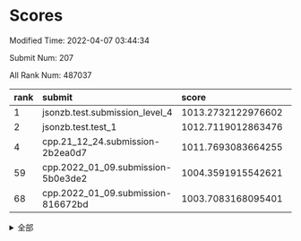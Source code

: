 # Scores

Modified Time: 2022-04-07 03:44:34

Submit Num: 207

All Rank Num: 487037

| rank |               submit               |       score        |       sigma        | pk_num |
| :--- | :--------------------------------- | :----------------- | :----------------- | :----- |
| 1    | jsonzb.test.submission_level_4     | 1013.2732122976602 | 0.7879734071182234 | 9412   |
| 2    | jsonzb.test.test_1                 | 1012.7119012863476 | 0.8011137358005208 | 9415   |
| 4    | cpp.21_12_24.submission-2b2ea0d7   | 1011.7693083664255 | 0.8074754955465313 | 9410   |
| 59   | cpp.2022_01_09.submission-5b0e3de2 | 1004.3591915542621 | 0.7206674195562409 | 9412   |
| 68   | cpp.2022_01_09.submission-816672bd | 1003.7083168095401 | 0.7034724651714086 | 9411   |


<details>
<summary>全部</summary>

| rank |                 submit                 |       score        |       sigma        | pk_num |
| :--- | :------------------------------------- | :----------------- | :----------------- | :----- |
| 1    | jsonzb.test.submission_level_4         | 1013.2732122976602 | 0.7879734071182234 | 9412   |
| 2    | jsonzb.test.test_1                     | 1012.7119012863476 | 0.8011137358005208 | 9415   |
| 3    | gobigger.level_3.submission_level_3_39 | 1011.8779797998421 | 0.7715768312742588 | 9411   |
| 4    | cpp.21_12_24.submission-2b2ea0d7       | 1011.7693083664255 | 0.8074754955465313 | 9410   |
| 5    | gobigger.level_3.submission_level_3_8  | 1011.1684992500019 | 0.7668674793351563 | 9409   |
| 6    | gobigger.level_3.submission_level_3_37 | 1011.1374655895127 | 0.760122133849307  | 9412   |
| 7    | gobigger.level_3.submission_level_3_25 | 1010.9852112297084 | 0.7701069296598158 | 9410   |
| 8    | gobigger.level_3.submission_level_3_30 | 1010.7833955947655 | 0.7606914814833109 | 9415   |
| 9    | gobigger.level_3.submission_level_3_23 | 1010.7647338341419 | 0.7552788068341852 | 9414   |
| 10   | gobigger.level_3.submission_level_3_12 | 1010.7567051029222 | 0.7747400929494732 | 9409   |
| 11   | gobigger.level_3.submission_level_3_36 | 1010.6628521769456 | 0.743084260682766  | 9411   |
| 12   | gobigger.level_3.submission_level_3_47 | 1010.6539114437127 | 0.7836779969295327 | 9410   |
| 13   | gobigger.level_3.submission_level_3_22 | 1010.6042372573661 | 0.7402874343240071 | 9406   |
| 14   | gobigger.level_3.submission_level_3_18 | 1010.578785272242  | 0.740733024693185  | 9413   |
| 15   | gobigger.level_3.submission_level_3_44 | 1010.5780882273906 | 0.7650793510237957 | 9416   |
| 16   | gobigger.level_3.submission_level_3_17 | 1010.4498648214608 | 0.757174000573754  | 9412   |
| 17   | gobigger.level_3.submission_level_3_24 | 1010.3194311755374 | 0.7444284499917606 | 9412   |
| 18   | gobigger.level_3.submission_level_3_1  | 1010.287501890803  | 0.7564308748900905 | 9414   |
| 19   | gobigger.level_3.submission_level_3_38 | 1010.279205357696  | 0.7612056039314286 | 9405   |
| 20   | gobigger.level_3.submission_level_3_2  | 1010.259954819545  | 0.7455202380744319 | 9410   |
| 21   | gobigger.level_3.submission_level_3_26 | 1010.2321634620754 | 0.7783964065934564 | 9412   |
| 22   | gobigger.level_3.submission_level_3_7  | 1010.1799507531465 | 0.7792706117945707 | 9411   |
| 23   | gobigger.level_3.submission_level_3_4  | 1010.1583548824381 | 0.7372604309244828 | 9410   |
| 24   | gobigger.level_3.submission_level_3_32 | 1010.141023379956  | 0.7666787717903875 | 9407   |
| 25   | gobigger.level_3.submission_level_3_15 | 1010.0747218224175 | 0.7601988947720434 | 9414   |
| 26   | gobigger.level_3.submission_level_3_11 | 1010.052172128267  | 0.7668258976537468 | 9410   |
| 27   | gobigger.level_3.submission_level_3_9  | 1010.049945089469  | 0.7606634364974844 | 9410   |
| 28   | gobigger.level_3.submission_level_3_43 | 1009.9696023674522 | 0.7746742229129294 | 9414   |
| 29   | gobigger.level_3.submission_level_3_10 | 1009.9231169760229 | 0.7518075858430784 | 9413   |
| 30   | gobigger.level_3.submission_level_3_29 | 1009.9213385925445 | 0.7757989013200262 | 9415   |
| 31   | gobigger.level_3.submission_level_3_5  | 1009.921042366584  | 0.7709510024178046 | 9420   |
| 32   | gobigger.level_3.submission_level_3_48 | 1009.9169588763634 | 0.7504908563647283 | 9416   |
| 33   | gobigger.level_3.submission_level_3_19 | 1009.8913632961388 | 0.7634390775338814 | 9411   |
| 34   | gobigger.level_3.submission_level_3_42 | 1009.835992148086  | 0.7429750377479755 | 9412   |
| 35   | gobigger.level_3.submission_level_3_35 | 1009.7783754489168 | 0.7461863464480756 | 9407   |
| 36   | gobigger.level_3.submission_level_3_46 | 1009.7654689168385 | 0.7477973487208688 | 9408   |
| 37   | gobigger.level_3.submission_level_3_6  | 1009.5843693661659 | 0.7589744373088954 | 9410   |
| 38   | gobigger.level_3.submission_level_3_27 | 1009.5830206913666 | 0.7295419815219416 | 9412   |
| 39   | gobigger.level_3.submission_level_3_40 | 1009.5453842052405 | 0.7503796394839031 | 9412   |
| 40   | gobigger.level_3.submission_level_3_3  | 1009.5125973904247 | 0.7426771505349332 | 9412   |
| 41   | gobigger.level_3.submission_level_3_33 | 1009.491320360896  | 0.7548497212275168 | 9408   |
| 42   | gobigger.level_3.submission_level_3_0  | 1009.4711821290115 | 0.7648363914123247 | 9406   |
| 43   | gobigger.level_3.submission_level_3_49 | 1009.4238349222401 | 0.7489058810584954 | 9411   |
| 44   | gobigger.level_3.submission_level_3_21 | 1009.3382959748525 | 0.7646938913973335 | 9413   |
| 45   | gobigger.level_3.submission_level_3_41 | 1009.2913568432443 | 0.7302420156172111 | 9412   |
| 46   | gobigger.level_3.submission_level_3_31 | 1009.2017017346095 | 0.7423852000151109 | 9421   |
| 47   | gobigger.level_3.submission_level_3_45 | 1009.1093353650461 | 0.7652950026067801 | 9414   |
| 48   | gobigger.level_3.submission_level_3_14 | 1009.0968424240842 | 0.7515486387668304 | 9412   |
| 49   | gobigger.level_3.submission_level_3_28 | 1009.0805927300206 | 0.7403895838762566 | 9410   |
| 50   | gobigger.level_3.submission_level_3_13 | 1009.0360957868022 | 0.7479381926198759 | 9410   |
| 51   | gobigger.level_3.submission_level_3_34 | 1008.9883567265337 | 0.7375366717458074 | 9408   |
| 52   | gobigger.level_3.submission_level_3_16 | 1008.9021387913649 | 0.7542154762457487 | 9415   |
| 53   | gobigger.level_3.submission_level_3_20 | 1008.1202477946497 | 0.7543791293817829 | 9409   |
| 54   | gobigger.level_1.submission_level_1_45 | 1005.7022425126484 | 0.7152167467758266 | 9413   |
| 55   | gobigger.level_1.submission_level_1_43 | 1005.1828643409183 | 0.7156636786997135 | 9417   |
| 56   | gobigger.level_1.submission_level_1_35 | 1004.7482650228069 | 0.7340367539684122 | 9404   |
| 57   | gobigger.level_1.submission_level_1_29 | 1004.6217420751667 | 0.7125623419050009 | 9410   |
| 58   | gobigger.level_1.submission_level_1_19 | 1004.3842323451887 | 0.708362039680613  | 9411   |
| 59   | cpp.2022_01_09.submission-5b0e3de2     | 1004.3591915542621 | 0.7206674195562409 | 9412   |
| 60   | gobigger.level_1.submission_level_1_23 | 1004.3461262072017 | 0.7057512123714684 | 9413   |
| 61   | gobigger.level_1.submission_level_1_12 | 1004.3242380548875 | 0.7130196573028217 | 9411   |
| 62   | gobigger.level_1.submission_level_1_37 | 1004.2866259947688 | 0.7258864568247017 | 9407   |
| 63   | gobigger.level_1.submission_level_1_17 | 1004.2341093744942 | 0.7192857291131988 | 9413   |
| 64   | gobigger.level_1.submission_level_1_49 | 1003.9242188965623 | 0.7251427551251627 | 9409   |
| 65   | gobigger.level_1.submission_level_1_25 | 1003.8833397451093 | 0.717324795284076  | 9410   |
| 66   | gobigger.level_1.submission_level_1_3  | 1003.8349160845279 | 0.7220812625508395 | 9411   |
| 67   | gobigger.level_1.submission_level_1_40 | 1003.8095859603944 | 0.7135714157594388 | 9413   |
| 68   | cpp.2022_01_09.submission-816672bd     | 1003.7083168095401 | 0.7034724651714086 | 9411   |
| 69   | gobigger.level_1.submission_level_1_36 | 1003.6983079378684 | 0.7316615937702164 | 9415   |
| 70   | gobigger.level_1.submission_level_1_47 | 1003.6976129240527 | 0.7068963822167116 | 9411   |
| 71   | gobigger.level_1.submission_level_1_44 | 1003.6962780381655 | 0.7092102448512029 | 9408   |
| 72   | gobigger.level_1.submission_level_1_4  | 1003.6226876814937 | 0.725932042431855  | 9413   |
| 73   | gobigger.level_1.submission_level_1_30 | 1003.6033018002217 | 0.7238111611576098 | 9407   |
| 74   | gobigger.level_1.submission_level_1_15 | 1003.5123827475217 | 0.7101110132144124 | 9408   |
| 75   | gobigger.level_1.submission_level_1_14 | 1003.4643761991391 | 0.7242315438105027 | 9407   |
| 76   | gobigger.level_1.submission_level_1_42 | 1003.4339424420139 | 0.7181007872680004 | 9415   |
| 77   | gobigger.level_1.submission_level_1_33 | 1003.4290483626289 | 0.7109296321562267 | 9414   |
| 78   | gobigger.level_1.submission_level_1_41 | 1003.426070813154  | 0.7225822381230732 | 9410   |
| 79   | gobigger.level_1.submission_level_1_7  | 1003.3195871920043 | 0.7151775428251842 | 9412   |
| 80   | gobigger.level_1.submission_level_1_28 | 1003.2128626530349 | 0.7247613681498531 | 9415   |
| 81   | gobigger.level_1.submission_level_1_39 | 1003.2007681282165 | 0.719216803339744  | 9406   |
| 82   | gobigger.level_1.submission_level_1_22 | 1003.1977343893186 | 0.7163806575569367 | 9413   |
| 83   | gobigger.level_1.submission_level_1_26 | 1003.1598941743399 | 0.7217365266599488 | 9406   |
| 84   | gobigger.level_1.submission_level_1_10 | 1003.0553833269845 | 0.721566706607587  | 9414   |
| 85   | gobigger.level_1.submission_level_1_48 | 1003.0396997855879 | 0.7154995565197075 | 9413   |
| 86   | gobigger.level_1.submission_level_1_16 | 1003.0359296109776 | 0.7138620305937458 | 9411   |
| 87   | gobigger.level_1.submission_level_1_5  | 1002.9622678327622 | 0.7156199437287994 | 9416   |
| 88   | gobigger.level_1.submission_level_1_2  | 1002.8701732291084 | 0.7150242354376697 | 9410   |
| 89   | gobigger.level_1.submission_level_1_1  | 1002.832308261242  | 0.7217513986387918 | 9409   |
| 90   | gobigger.level_1.submission_level_1_38 | 1002.804546800844  | 0.7203083553179451 | 9417   |
| 91   | gobigger.level_1.submission_level_1_24 | 1002.7658321755862 | 0.7046903577226187 | 9411   |
| 92   | gobigger.level_1.submission_level_1_9  | 1002.736838584786  | 0.7048967153501446 | 9417   |
| 93   | gobigger.level_1.submission_level_1_18 | 1002.6997134039291 | 0.7240357738930266 | 9411   |
| 94   | gobigger.level_1.submission_level_1_46 | 1002.666222533047  | 0.7186602968441864 | 9409   |
| 95   | gobigger.level_1.submission_level_1_11 | 1002.4949977705363 | 0.7071802710849552 | 9404   |
| 96   | gobigger.level_1.submission_level_1_21 | 1002.491839667152  | 0.715698763576879  | 9408   |
| 97   | gobigger.level_1.submission_level_1_34 | 1002.3520496862903 | 0.7208623658491289 | 9417   |
| 98   | gobigger.level_1.submission_level_1_27 | 1002.3228704131016 | 0.7157112077747965 | 9410   |
| 99   | gobigger.level_1.submission_level_1_6  | 1002.3126324221661 | 0.7137455702695071 | 9407   |
| 100  | gobigger.level_1.submission_level_1_13 | 1002.3027838276374 | 0.7051192142256408 | 9408   |
| 101  | gobigger.level_1.submission_level_1_20 | 1002.2175236801417 | 0.7009082969261561 | 9411   |
| 102  | gobigger.level_1.submission_level_1_32 | 1002.1704586644406 | 0.7153563643858565 | 9418   |
| 103  | gobigger.level_1.submission_level_1_31 | 1002.0826067935933 | 0.7064812868152    | 9410   |
| 104  | gobigger.level_1.submission_level_1_0  | 1002.0708857249987 | 0.7262835567464216 | 9408   |
| 105  | gobigger.level_1.submission_level_1_8  | 1001.4687358568099 | 0.7179351837355998 | 9412   |
| 106  | gobigger.random.submission_random_7    | 997.5974502189279  | 0.7161608226922318 | 9410   |
| 107  | gobigger.random.submission_random_48   | 997.3040103782474  | 0.718365719623419  | 9409   |
| 108  | gobigger.random.submission_random_42   | 997.2529904063182  | 0.7036031503423955 | 9409   |
| 109  | gobigger.random.submission_random_1    | 996.9013893956067  | 0.7018278693615396 | 9411   |
| 110  | gobigger.random.submission_random_21   | 996.8797784634105  | 0.7054567671245505 | 9415   |
| 111  | gobigger.random.submission_random_3    | 996.8391848115257  | 0.7011160488240696 | 9416   |
| 112  | gobigger.random.submission_random_19   | 996.8277950155065  | 0.712910694238364  | 9414   |
| 113  | gobigger.random.submission_random_16   | 996.7508776733158  | 0.7052457365214708 | 9410   |
| 114  | gobigger.random.submission_random_14   | 996.6938952778319  | 0.7269894267872691 | 9410   |
| 115  | gobigger.random.submission_random_34   | 996.6778796467249  | 0.7065214343389419 | 9415   |
| 116  | gobigger.random.submission_random_8    | 996.6452711933555  | 0.6973530412985729 | 9408   |
| 117  | gobigger.random.submission_random_12   | 996.6397807546076  | 0.7037358793180881 | 9411   |
| 118  | gobigger.random.submission_random_45   | 996.5792773178242  | 0.694986075274503  | 9414   |
| 119  | gobigger.random.submission_random_6    | 996.498871217644   | 0.6922922300380621 | 9410   |
| 120  | gobigger.random.submission_random_0    | 996.4909204894772  | 0.7120827141912359 | 9409   |
| 121  | gobigger.random.submission_random_11   | 996.4651500227866  | 0.7134773362150921 | 9408   |
| 122  | gobigger.random.submission_random_2    | 996.4280587691138  | 0.7061981328503304 | 9419   |
| 123  | gobigger.random.submission_random_29   | 996.3736437339292  | 0.70848049319602   | 9411   |
| 124  | gobigger.random.submission_random_15   | 996.370105521545   | 0.7226007047619899 | 9412   |
| 125  | gobigger.random.submission_random_18   | 996.3424469655528  | 0.7172078312440694 | 9413   |
| 126  | gobigger.random.submission_random_24   | 996.3046393584684  | 0.7057805682742935 | 9416   |
| 127  | gobigger.random.submission_random_28   | 996.2955041935091  | 0.7049596875528583 | 9415   |
| 128  | gobigger.random.submission_random_43   | 996.2873920167636  | 0.6965537434780815 | 9407   |
| 129  | gobigger.random.submission_random_33   | 996.2727658827349  | 0.7082931190757322 | 9412   |
| 130  | gobigger.random.submission_random_30   | 996.2533790824995  | 0.7112070604400214 | 9413   |
| 131  | gobigger.random.submission_random_37   | 996.2269597182618  | 0.7073293739052775 | 9415   |
| 132  | gobigger.random.submission_random_9    | 996.2131513250647  | 0.7038363357250912 | 9417   |
| 133  | gobigger.random.submission_random_40   | 996.130853603671   | 0.7060574254301957 | 9413   |
| 134  | gobigger.random.submission_random_4    | 996.0002333189343  | 0.7015521998719497 | 9410   |
| 135  | gobigger.random.submission_random_10   | 995.9105293371861  | 0.7130325196382702 | 9411   |
| 136  | gobigger.random.submission_random_49   | 995.8331032475669  | 0.7133450903768705 | 9412   |
| 137  | gobigger.random.submission_random_17   | 995.7903898575132  | 0.723475934239391  | 9409   |
| 138  | gobigger.random.submission_random_35   | 995.6874449575927  | 0.7299940823780263 | 9412   |
| 139  | gobigger.random.submission_random_25   | 995.6605279369893  | 0.7170246151902759 | 9412   |
| 140  | gobigger.random.submission_random_41   | 995.6385852414669  | 0.716540011058638  | 9411   |
| 141  | gobigger.random.submission_random_39   | 995.6254372041664  | 0.7154850631877909 | 9408   |
| 142  | gobigger.random.submission_random_31   | 995.4819954641783  | 0.7205068398827431 | 9408   |
| 143  | gobigger.random.submission_random_23   | 995.4536184127415  | 0.7129143412065653 | 9408   |
| 144  | gobigger.random.submission_random_26   | 995.3582901120367  | 0.7143117364854606 | 9410   |
| 145  | gobigger.random.submission_random_27   | 995.3527087044134  | 0.7126311682867575 | 9409   |
| 146  | gobigger.random.submission_random_38   | 995.315839948031   | 0.7194893801002925 | 9415   |
| 147  | gobigger.random.submission_random_36   | 995.2018013307624  | 0.7164454824930675 | 9415   |
| 148  | gobigger.random.submission_random_20   | 995.1721950210431  | 0.7068426782427909 | 9415   |
| 149  | gobigger.random.submission_random_5    | 995.1016330291333  | 0.7238874633672788 | 9414   |
| 150  | gobigger.random.submission_random_32   | 995.0810664255861  | 0.7222781567815668 | 9411   |
| 151  | gobigger.random.submission_random_44   | 994.9910044706173  | 0.7105280128398365 | 9405   |
| 152  | gobigger.random.submission_random_22   | 994.9715841676244  | 0.7194865279062861 | 9413   |
| 153  | gobigger.random.submission_random_47   | 994.895298086041   | 0.7047825306348661 | 9409   |
| 154  | gobigger.random.submission_random_13   | 994.887959035505   | 0.7272927479816454 | 9409   |
| 155  | gobigger.random.submission_random_46   | 994.7042585073135  | 0.7001253726892648 | 9416   |
| 156  | gobigger.level_2.submission_level_2_45 | 994.2496173431186  | 0.7266665301602975 | 9411   |
| 157  | gobigger.level_2.submission_level_2_11 | 994.150020956599   | 0.7278392951804274 | 9406   |
| 158  | gobigger.level_2.submission_level_2_25 | 993.9504242245796  | 0.7228688156213176 | 9405   |
| 159  | gobigger.level_2.submission_level_2_1  | 993.8833140666909  | 0.7185655052155204 | 9412   |
| 160  | gobigger.level_2.submission_level_2_22 | 993.8614148889812  | 0.7523046600279963 | 9415   |
| 161  | gobigger.level_2.submission_level_2_49 | 993.3908878590397  | 0.7534856972709147 | 9412   |
| 162  | gobigger.level_2.submission_level_2_4  | 993.3612744022629  | 0.7313536504199597 | 9410   |
| 163  | gobigger.level_2.submission_level_2_15 | 993.2948271265657  | 0.7392017296304343 | 9412   |
| 164  | gobigger.level_2.submission_level_2_44 | 993.0189762529992  | 0.747794832670408  | 9408   |
| 165  | gobigger.level_2.submission_level_2_39 | 992.9762483049811  | 0.7337802408138874 | 9409   |
| 166  | gobigger.level_2.submission_level_2_43 | 992.8870476869183  | 0.7337856976767335 | 9411   |
| 167  | gobigger.level_2.submission_level_2_47 | 992.8140953720925  | 0.7583118204466042 | 9406   |
| 168  | gobigger.level_2.submission_level_2_12 | 992.7824652861472  | 0.7394732884890246 | 9415   |
| 169  | gobigger.level_2.submission_level_2_24 | 992.6780888997206  | 0.7347582958501996 | 9412   |
| 170  | gobigger.level_2.submission_level_2_5  | 992.6626400767476  | 0.7406977711333612 | 9408   |
| 171  | gobigger.level_2.submission_level_2_35 | 992.6545970432131  | 0.7354659126229438 | 9410   |
| 172  | gobigger.level_2.submission_level_2_42 | 992.6273143646017  | 0.7477657726213934 | 9417   |
| 173  | gobigger.level_2.submission_level_2_2  | 992.592866240202   | 0.7568313406153875 | 9406   |
| 174  | gobigger.level_2.submission_level_2_9  | 992.4357237949539  | 0.7272241509167849 | 9412   |
| 175  | gobigger.level_2.submission_level_2_30 | 992.4070326590905  | 0.7457265576810435 | 9410   |
| 176  | gobigger.level_2.submission_level_2_26 | 992.3885119004805  | 0.738190676649237  | 9411   |
| 177  | gobigger.level_2.submission_level_2_34 | 992.2799923576185  | 0.7426064842450045 | 9411   |
| 178  | gobigger.level_2.submission_level_2_18 | 992.2554044464694  | 0.7457837005268376 | 9411   |
| 179  | gobigger.level_2.submission_level_2_17 | 992.1634867424801  | 0.757786679064699  | 9412   |
| 180  | gobigger.level_2.submission_level_2_31 | 992.051844913602   | 0.7375649162867727 | 9408   |
| 181  | gobigger.level_2.submission_level_2_0  | 992.0498754535097  | 0.7473250185288504 | 9411   |
| 182  | gobigger.level_2.submission_level_2_46 | 991.9936497811044  | 0.7357861109949742 | 9414   |
| 183  | gobigger.level_2.submission_level_2_40 | 991.9934810911346  | 0.7527770465416059 | 9410   |
| 184  | gobigger.level_2.submission_level_2_41 | 991.9357998070689  | 0.7474259302790709 | 9411   |
| 185  | gobigger.level_2.submission_level_2_21 | 991.8608272892697  | 0.7436349679693726 | 9414   |
| 186  | gobigger.level_2.submission_level_2_29 | 991.8596959525343  | 0.756619211575196  | 9411   |
| 187  | gobigger.level_2.submission_level_2_3  | 991.8503052466324  | 0.7572718780624256 | 9412   |
| 188  | gobigger.level_2.submission_level_2_27 | 991.8457705533904  | 0.7579378152466983 | 9409   |
| 189  | gobigger.level_2.submission_level_2_33 | 991.8216170005993  | 0.7460197980843094 | 9415   |
| 190  | gobigger.level_2.submission_level_2_32 | 991.790725644815   | 0.7610189222539334 | 9410   |
| 191  | gobigger.level_2.submission_level_2_13 | 991.7196629092296  | 0.7585143044878101 | 9412   |
| 192  | gobigger.level_2.submission_level_2_8  | 991.6732468298285  | 0.7587325556686098 | 9413   |
| 193  | gobigger.level_2.submission_level_2_6  | 991.6285551132029  | 0.7419114772246862 | 9407   |
| 194  | gobigger.level_2.submission_level_2_20 | 991.539281493094   | 0.7478787352259099 | 9414   |
| 195  | gobigger.level_2.submission_level_2_10 | 991.4597678631769  | 0.7486348285004417 | 9413   |
| 196  | gobigger.level_2.submission_level_2_36 | 991.4507659897151  | 0.7350224235510352 | 9414   |
| 197  | gobigger.level_2.submission_level_2_48 | 991.4080938559794  | 0.7616415388363867 | 9415   |
| 198  | gobigger.level_2.submission_level_2_38 | 991.2681460144631  | 0.7701577543432675 | 9410   |
| 199  | gobigger.level_2.submission_level_2_16 | 991.115050175888   | 0.7499323015363766 | 9410   |
| 200  | gobigger.level_2.submission_level_2_7  | 991.0465917966585  | 0.7637269014272076 | 9418   |
| 201  | gobigger.level_2.submission_level_2_14 | 990.9446739402447  | 0.7424549538006394 | 9411   |
| 202  | gobigger.level_2.submission_level_2_28 | 990.8736677576134  | 0.7669201220390162 | 9410   |
| 203  | gobigger.level_2.submission_level_2_37 | 990.4407923695767  | 0.7640788964966511 | 9410   |
| 204  | gobigger.level_2.submission_level_2_23 | 990.4108333498214  | 0.7619776594625053 | 9412   |
| 205  | gobigger.level_2.submission_level_2_19 | 989.5111770335765  | 0.7627573312604985 | 9407   |
| 206  | gobigger.none.submission_none_0        | 977.3765853875861  | 1.232896668514868  | 9412   |
| 207  | gobigger.none.submission_none_1        | 976.2815279077101  | 1.4905417593688122 | 9415   |

</details>
